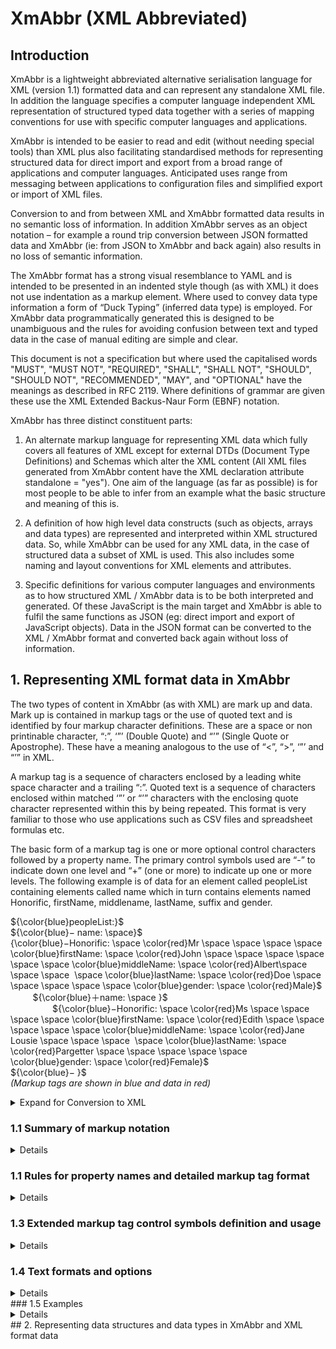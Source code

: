 # **XmAbbr (XML Abbreviated)**

## Introduction

XmAbbr is a lightweight abbreviated alternative serialisation language for XML (version 1.1) formatted data and can represent any standalone XML file. In addition the language specifies a computer language independent XML representation of structured typed data together with a series of mapping conventions for use with specific computer languages and applications.

XmAbbr is intended to be easier to read and edit (without needing special tools) than XML plus also facilitating standardised methods for representing structured data for direct import and export from a broad range of applications and computer languages. Anticipated uses range from messaging between applications to configuration files and simplified export or import of XML files.

Conversion to and from between XML and XmAbbr formatted data results in no semantic loss of information. In addition XmAbbr serves as an object notation – for example a round trip conversion between JSON formatted data and XmAbbr (ie: from JSON to XmAbbr and back again) also results in no loss of semantic information.

The XmAbbr format has a strong visual resemblance to YAML and is intended to be presented in an indented style though (as with XML) it does not use indentation as a markup element. Where used to convey data type information a form of “Duck Typing” (inferred data type) is employed. For XmAbbr data programmatically generated this is designed to be unambiguous and the rules for avoiding confusion between text and typed data in the case of manual editing are simple and clear.

This document is not a specification but where used the capitalised words "MUST", "MUST NOT", "REQUIRED", "SHALL", "SHALL NOT", "SHOULD", "SHOULD NOT", "RECOMMENDED",  "MAY", and       "OPTIONAL" have the meanings as described in RFC 2119. Where definitions of grammar are given these use the XML Extended Backus-Naur Form (EBNF) notation.

XmAbbr has three distinct constituent parts:

1. An alternate markup language for representing XML data which fully covers all features of XML except for external DTDs (Document Type Definitions) and Schemas which alter the XML content (All XML files generated from XmAbbr content have the XML declaration attribute standalone = "yes"). One aim of the language (as far as possible) is for most people to be able to infer from an example what the basic structure and meaning of this is.

2. A definition of how high level data constructs (such as objects, arrays and data types) are represented and interpreted within XML structured data. So, while XmAbbr can be used for any XML data, in the case of structured data a subset of XML is used. This also includes some naming and layout conventions for XML elements and attributes.

3. Specific definitions for various computer languages and environments as to how structured XML / XmAbbr data is to be both interpreted and generated. Of these JavaScript is the main target and XmAbbr is able to fulfil the same functions as JSON (eg: direct import and export of JavaScript objects). Data in the JSON format can be converted to the XML / XmAbbr format and converted back again without loss of information.

## 1. Representing XML format data in XmAbbr

The two types of content in XmAbbr (as with XML) are mark up and data. Mark up is contained in markup tags or the use of quoted text and is identified by four markup character definitions. These are a space or non printinable character, “:”, ‘”’ (Double Quote) and “’” (Single Quote or Apostrophe). These have a meaning analogous to the use of “<”, “>”, ‘”’ and “’” in XML. 

A markup tag is a sequence of characters enclosed by a leading white space character and a trailing “:”.  Quoted text is a sequence of characters enclosed within matched ‘”’ or “’” characters with the enclosing quote character represented within this by being repeated. This format is very familiar to those who use applications such as CSV files and spreadsheet formulas etc.

The basic form of a markup tag is one or more optional control characters followed by a property name. The primary control symbols used are “-” to indicate down one level and “+” (one or more) to indicate up one or more levels. The following example is of data for an element called peopleList containing elements called name which in turn contains elements named Honorific, firstName, middlename, lastName, suffix and gender.

${\color{blue}peopleList:}$  <br>
	${\color{blue}− name: \space}$  <br>
		{\color{blue}−Honorific: \space \color{red}Mr \space \space \space \space \color{blue}firstName: \space \color{red}John \space \space \space \space \space \space \color{blue}middleName: \space \color{red}Albert\space \space \space  \space \color{blue}lastName: \space \color{red}Doe \space \space \space \space \space \color{blue}gender: \space \color{red}Male}$  <br>
         ${\color{blue}＋name:  \space }$  <br>
                 ${\color{blue}−Honorific: \space \color{red}Ms \space \space \space \space \color{blue}firstName: \space \color{red}Edith \space \space \space \space \space \color{blue}middleName: \space \color{red}Jane Lousie \space \space \space  \space \color{blue}lastName: \space \color{red}Pargetter \space \space \space \space \space \color{blue}gender: \space \color{red}Female}$  <br>
                 ${\color{blue}− }$
<br>
*(Markup tags are shown in blue and data in red)* <br>
<details>
<summary> Expand for Conversion to XML </summary>

${\color{blue}ᐸpeopleList}$  <br>
         ${\color{blue}ᐳᐸname}$  <br>
                 ${\color{blue}ᐳᐸHonorificᐳ \color{red}Mr \color{blue}ᐸ/HonorificᐳᐸfirstNameᐳ \color{red}John \color{blue} ᐸ/firstNameᐳᐸmiddleNameᐳ \color{red}Albert \color{blue} ᐸ/middleName}$  <br>
                 ${\color{blue}ᐳᐸlastNameᐳ \color{red}Doe \color{blue}ᐸ/lastNameᐳᐸgenderᐳ \color{red}Male \color{blue} ᐸ/gender}$  <br>
         ${\color{blue}ᐳᐸname }$  <br>
                 ${\color{blue}ᐳᐸHonorificᐳ \color{red}Ms \color{blue}ᐸ/HonorificᐳᐸfirstNameᐳ \color{red}Edith \color{blue} ᐸ/firstNameᐳᐸmiddleNameᐳ \color{red}Jane Lousie  \color{blue} ᐸ/middleName}$  <br>
                 ${\color{blue}ᐳᐸlastNameᐳ \color{red}Pargetter \color{blue}ᐸ/lastNameᐳᐸgenderᐳ \color{red}Female \color{blue} ᐸ/genderᐳ}$  <br>
</details>



### 1.1 Summary of markup notation 
<details>
<summary>   Details </summary>

Before processing any XmAbbr input data is normalised to Unicode NFC (Normalisation Form Canonical Composition). This is however applied before any numeric character references are decoded. Any space or other non-printable character is treated as a word or token delimiter unless within quoted text

#### 1.1.1 Property Name rules

Property names are either standard names or a form of quoted text. A standard name follows the form common in most computer languages of variable names starting with a visible character which is not a symbol nor an ASCII decimal digit (0–9); with digits allowed for following characters. In addition the underline (“_”) character is allowed as both a starting and following character while  hyphen minus (“-”) can be a following character. Within XML the additional characters of “:” and “.” are allowed in property names but are used for specific purposes (such as namespaces) and are not allowed in XmAbbr standard names.
 
<details>
<summary> XML Extended Backus-Naur Form (EBNF) definition </summary>

The rules of the grammar used in XmAbbr for representing XML data are as follows:
<details>
<summary> Expand for a definition of XML EBNF notation </summary>
Each rule in the grammar defines a symbol in the format:  symbol ::= expression<br>

With an expression consisting of various combinations of basic terms, operators and previously defined symbols. Basic terms define a string of one or more characters and consist of:<br>

 * Literal quoted strings – enclosed in by either a single or double quote character (eg: “XXX” or ‘XXX’).
* Unicode character numeric references (ISO 10646) - of the form #xH where H is a hexadecimal integer or #N where N is a base 10 integer (eg: #xF6, #x1F2B2, #67, #65421).
* A character class – enclosed between “[“ and “]” characters and defining one or many possible     values for a single character. This may include either one or more literal characters or one or more Unicode character numeric references and may specify ranges by using a “-” character between two characters or character references. In addition a character class my specify any character except for those given by starting the class with “[^”. Examples of character classes are:

  - #x6D or #155 or [m]  or “m” - all match the single character “m”
  - [#x61-#x7A] or [#141-#172] or [a-z] – all match the lowercase letters “a” to “z”
  - [A-Za-z] or [#141-#172#x41-#x5A] or [a-z] | [A-Z] – all match all letters in the ASCII range
  - [^a-z] or [^#x61-#x7A] – matches any character that is not in the range “a” to “z”

Operators which may be used in combination with basic terms or expressions in order of precedence are:<br>


* Brackets – enclosing expressions in opening and closing brackets “(“ and “)” alters the order of expression evaluation or can be used to make this clear. 
* Occurrence operators – these are postfix operators which follow an expression or term and define how many times this may occur. They are “?” for a single occurrence which is optional, “*” for zero or many occurrences and “+” for one or more. If no occurrence operator is used then the expression or term must occur once.
* But Not operator – this is the infix operator “-” and defines a result which matches the left hand side expression but does not match the right hand side expression. 
* Concatenation – this is an infix operator implied by space(s) between expressions meaning expressions applied in sequence.
* Or operator – this is the infix operator “|” meaning a result which matches either expression.

Examples of expressions are:<br>

* ( [ก-๛]  |  [0-9] )+ – matches one or more characters which are Thai characters or ASCII digits.
* ( “w” | “t” ) “alk” ( “ing” | “ed” | “s” ) ?  - matches any of the words walk, walking, walked, walks, talk, talking, talked or talks (The trailing “?” operator make the alternative endings optional).
* [#x21-#xFE] – [0-9] – matches any printable ASCII character except digits.




Refer to [Extensible Markup Language (XML) 1.1 – Notation ](https://www.w3.org/TR/xml11/#sec-notation)

</details>


 **SingleQuotedText** ::=  [‘] ( [^'] | ( [‘] [‘] ) ) * [‘]<br>
 **DoubleQuotedText** ::=  [“] ( [^”] | ( [“] [“] ) ) * [“]<br>
 **QuotedText** ::=  SingleQuotedText | DoubleQuotedText<br>
 **NonPrintingChar** ::=  [#x00-#x20] | #x7F-#xA0 | [#x2000-#x200A] |#x2028 | #x2029 | #x202F | #x205F | #x3000 <br>
 **WhiteSpace** ::= NonPrintingChar +<br>
 **PrintingChar** ::= [#x21-#x7E] | [#xA1-#x1FFF] | [#x200B-#x2027] | [#x202A-#x202E] | [#x2030-#x205E] | [#x2060-#x2FFF] | [#x3001-#x10FFFF]<br>
 **TokenChar** ::= PrintingChar - [:‘“] <br>
 **TokenText** ::= TokenChar +<br>
 **DecDigit** ::= [0-9]<br>
 **HexDigit** ::= [0-9a-fA-F]<br>
 **HexCharRef** ::= “#” ? [xX] HexDigit HexDigit ?  HexDigit ? HexDigit ? HexDigit ? HexDigit ?<br>
 **DecCharRef** ::= “#” ? DecDigit DecDigit ? DecDigit ? DecDigit ? DecDigit ? DecDigit ? DecDigit ?<br>
 **NumCharRef** ::=   HexCharRef | DecCharRef<br>
 **InterQuoteToken** ::=  TokenText - NumCharRef<br>
 **QuotedTokenOrRefs** ::= QuotedText ( ( NumCharRef | InterQuoteToken ) QuotedText ) + <br>
 **Text** ::= WhiteSpace? ( ( TokenText |  QuotedTokenOrRefs | QuotedText ) WhiteSpace ) +<br>




 **NameStartChar** ::=  | [A-Z] | "_" | [a-z] | [#xC0-#xD6] | [#xD8-#xF6] | [#xF8-#x2FF] | [#x370-#x37D] | [#x37F-#x1FFF] | [#x200C-#x200D] | [#x2070-#x218F] | [#x2C00-#x2FEF] | [#x3001-#xD7FF] | [#xF900-#xFDCF] | [#xFDF0-#xFFFD] | [#x10000-#xEFFFF]<br>
 **NameChar** ::= NameStartChar | "-" | [0-9] | #xB7 | [#x0300-#x036F] | [#x203F-#x2040]<br>
 **Name** ::= NameStartChar ( NameChar ) *<br>
Names ::= Name ( #x20 Name )*
Nmtoken ::= ( NameChar )+
Nmtokens ::= Nmtoken ( #x20 Nmtoken )*
</details>

</details>

### 1.1 Rules for property names and detailed markup tag format 
<details>
<summary>   Details </summary>

Insert text here

</details>

### 1.3 Extended markup tag control symbols definition and usage
 
<details>
<summary>   Details </summary>

Insert text here

</details>

### 1.4 Text formats and options 
<details>
<summary>   Details </summary>

Insert text here

</details>
### 1.5 Examples 
<details>
<summary>   Details </summary>

**ᐸ?xml** version="1.0" encoding="UTF-8"**?ᐳ** <br>
**ᐸDocument** xmlns="urn:iso:std:iso:20022:tech:xsd:pain.008.001.02" xmlns:xsi="www,w3,org/2001/XMLSchema-instance" **ᐳ** <br>
        **ᐸCstmrDrctDbtInitnᐳ** <br>
                **ᐸGrpHdrᐳ** <br>
                        **ᐸMsgIdᐳ**Message 9 200131106**ᐸ/MsgIdᐳ** <br>
                        **ᐸCreDtTmᐳ**2013-10-08T12:57:52**ᐸ/CreDtTmᐳ** <br>
                        **ᐸNbOfTxsᐳ**2**ᐸ/NbOfTxsᐳ** <br>
                        **ᐸCtrlSumᐳ**0.30**ᐸ/CtrlSumᐳ** <br>
                        **ᐸInitgPtyᐳ** <br>
                                **ᐸNmᐳ**PILOTFORETAG B**ᐸ/Nmᐳ** <br>
                                **ᐸIdᐳ** <br>
                                        **ᐸOrgIdᐳ** <br>
                                                **ᐸOthrᐳ** <br>
                                                        **ᐸIdᐳ**3321251633**ᐸ/Idᐳ** <br>
                                                        **ᐸSchmeNmᐳ** <br>
                                                                **ᐸCdᐳ**BANK**ᐸ/Cdᐳ** <br>
                                                        **ᐸ/SchmeNmᐳ** <br>
                                                **ᐸ/Othrᐳ** <br>
                                        **ᐸ/OrgIdᐳ** <br>
                                **ᐸ/Idᐳ** <br>
                        **ᐸ/InitgPtyᐳ** <br>
                **ᐸ/GrpHdrᐳ** <br>
                **ᐸPmtInfᐳ** <br>
                        **ᐸPmtInfIdᐳ**SEND PAYMENT VER 009**ᐸ/PmtInfIdᐳ** <br>
                        **ᐸPmtMtdᐳ**DD**ᐸ/PmtMtdᐳ** <br>
                        **ᐸBtchBookgᐳ**true**ᐸ/BtchBookgᐳ** <br>
                        **ᐸNbOfTxsᐳ**2**ᐸ/NbOfTxsᐳ** <br>
                        **ᐸCtrlSumᐳ**0.30**ᐸ/CtrlSumᐳ** <br>
                        **ᐸPmtTpInfᐳ** <br>
                                **ᐸSvcLvlᐳ** <br>
                                        **ᐸCdᐳ**SEPA**ᐸ/Cdᐳ** <br>
                                **ᐸ/SvcLvlᐳ** <br>
                                **ᐸLclInstrmᐳ** <br>
                                        **ᐸCdᐳ**B2B**ᐸ/Cdᐳ** <br>
                                **ᐸ/LclInstrmᐳ** <br>
                                **ᐸSeqTpᐳ**RCUR**ᐸ/SeqTpᐳ** <br>
                        **ᐸ/PmtTpInfᐳ** <br>
                        **ᐸReqdColltnDtᐳ**2013-11-08**ᐸ/ReqdColltnDtᐳ** <br>
                        **ᐸCdtrᐳ** <br>
                                **ᐸNmᐳ**PILOTFORETAG B**ᐸ/Nmᐳ** <br>
                                **ᐸPstlAdrᐳ** <br>
                                        **ᐸCtryᐳ**DE**ᐸ/Ctryᐳ** <br>
                                **ᐸ/PstlAdrᐳ** <br>
                        **ᐸ/Cdtrᐳ** <br>
                        **ᐸCdtrAcctᐳ** <br>
                                **ᐸIdᐳ** <br>
                                        **ᐸIBANᐳ**NL58HAND0718128982**ᐸ/IBANᐳ** <br>
                                **ᐸ/Idᐳ** <br>
                        **ᐸ/CdtrAcctᐳ** <br>
                        **ᐸCdtrAgtᐳ** <br>
                                **ᐸFinInstnIdᐳ** <br>
                                        **ᐸBICᐳ**HANDNL2A**ᐸ/BICᐳ** <br>
                                **ᐸ/FinInstnIdᐳ** <br>
                        **ᐸ/CdtrAgtᐳ** <br>
                        **ᐸCdtrSchmeIdᐳ** <br>
                                **ᐸIdᐳ** <br>
                                        **ᐸPrvtIdᐳ** <br>
                                                **ᐸOthrᐳ** <br>
                                                        **ᐸIdᐳ**SE92ZZZ3321251633**ᐸ/Idᐳ** <br>
                                                        **ᐸSchmeNmᐳ** <br>
                                                                **ᐸPrtryᐳ**SEPA**ᐸ/Prtryᐳ** <br>
                                                        **ᐸ/SchmeNmᐳ** <br>
                                                **ᐸ/Othrᐳ** <br>
                                        **ᐸ/PrvtIdᐳ** <br>
                                **ᐸ/Idᐳ** <br>
                        **ᐸ/CdtrSchmeIdᐳ** <br>
                        **ᐸDrctDbtTxInfᐳ** <br>
                                **ᐸPmtIdᐳ** <br>
                                        **ᐸEndToEndIdᐳ**BMO1 SEND PROD VER 10 1106**ᐸ/EndToEndIdᐳ** <br>
                                **ᐸ/PmtIdᐳ** <br>
                                **ᐸInstdAmt** Ccy="EUR"**ᐳ**0.20**ᐸ/InstdAmtᐳ** <br>
                                **ᐸChrgBrᐳ**SLEV**ᐸ/ChrgBrᐳ** <br>
                                **ᐸDrctDbtTxᐳ** <br>
                                        **ᐸMndtRltdInfᐳ** <br>
                                                **ᐸMndtIdᐳ**PRODVER8**ᐸ/MndtIdᐳ** <br>
                                                **ᐸDtOfSgntrᐳ**2011-10-01**ᐸ/DtOfSgntrᐳ** <br>
                                        **ᐸ/MndtRltdInfᐳ** <br>
                                **ᐸ/DrctDbtTxᐳ** <br>
                                **ᐸDbtrAgtᐳ** <br>
                                        **ᐸFinInstnIdᐳ** <br>
                                                **ᐸBICᐳ**HANDDEFF**ᐸ/BICᐳ** <br>
                                        **ᐸ/FinInstnIdᐳ** <br>
                                **ᐸ/DbtrAgtᐳ** <br>
                                **ᐸDbtrᐳ** <br>
                                        **ᐸNmᐳ**Pilot B**ᐸ/Nmᐳ** <br>
                                        **ᐸPstlAdrᐳ** <br>
                                                **ᐸCtryᐳ**NL**ᐸ/Ctryᐳ** <br>
                                        **ᐸ/PstlAdrᐳ** <br>
                                        **ᐸIdᐳ** <br>
                                                **ᐸOrgIdᐳ** <br>
                                                        **ᐸOthrᐳ** <br>
                                                                **ᐸIdᐳ**3321251633**ᐸ/Idᐳ** <br>
                                                                **ᐸSchmeNmᐳ** <br>
                                                                        **ᐸCdᐳ**CUST**ᐸ/Cdᐳ** <br>
                                                                **ᐸ/SchmeNmᐳ** <br>
                                                        **ᐸ/Othrᐳ** <br>
                                                **ᐸ/OrgIdᐳ** <br>
                                        **ᐸ/Idᐳ** <br>
                                **ᐸ/Dbtrᐳ** <br>
                                **ᐸDbtrAcctᐳ** <br>
                                        **ᐸIdᐳ** <br>
                                                **ᐸIBANᐳ**DE50514206000011350044**ᐸ/IBANᐳ** <br>
                                        **ᐸ/Idᐳ** <br>
                                **ᐸ/DbtrAcctᐳ** <br>
                                **ᐸRmtInfᐳ** <br>
                                        **ᐸUstrdᐳ**Invoice 1**ᐸ/Ustrdᐳ** <br>
                                **ᐸ/RmtInfᐳ** <br>
                        **ᐸ/DrctDbtTxInfᐳ** <br>
                        **ᐸDrctDbtTxInfᐳ** <br>
                                **ᐸPmtIdᐳ** <br>
                                        **ᐸEndToEndIdᐳ**BMO2 SEND PROD VER 11 1106**ᐸ/EndToEndIdᐳ** <br>
                                **ᐸ/PmtIdᐳ** <br>
                                **ᐸInstdAmt** Ccy="EUR"**ᐳ**0.10**ᐸ/InstdAmtᐳ** <br>
                                **ᐸChrgBrᐳ**SLEV**ᐸ/ChrgBrᐳ** <br>
                                **ᐸDrctDbtTxᐳ** <br>
                                        **ᐸMndtRltdInfᐳ** <br>
                                                **ᐸMndtIdᐳ**PRODVER9**ᐸ/MndtIdᐳ** <br>
                                                **ᐸDtOfSgntrᐳ**2011-10-01**ᐸ/DtOfSgntrᐳ** <br>
                                        **ᐸ/MndtRltdInfᐳ** <br>
                                **ᐸ/DrctDbtTxᐳ** <br>
                                **ᐸDbtrAgtᐳ** <br>
                                        **ᐸFinInstnIdᐳ** <br>
                                                **ᐸBICᐳ**HANDDEFF**ᐸ/BICᐳ** <br>
                                        **ᐸ/FinInstnIdᐳ** <br>
                                **ᐸ/DbtrAgtᐳ** <br>
                                **ᐸDbtrᐳ** <br>
                                        **ᐸNmᐳ**PILOT B**ᐸ/Nmᐳ** <br>
                                        **ᐸPstlAdrᐳ** <br>
                                                **ᐸCtryᐳ**DE**ᐸ/Ctryᐳ** <br>
                                        **ᐸ/PstlAdrᐳ** <br>
                                        **ᐸIdᐳ** <br>
                                                **ᐸOrgIdᐳ** <br>
                                                        **ᐸOthrᐳ** <br>
                                                                **ᐸIdᐳ**5567578793**ᐸ/Idᐳ** <br>
                                                                **ᐸSchmeNmᐳ** <br>
                                                                        **ᐸCdᐳ**CUST**ᐸ/Cdᐳ** <br>
                                                                **ᐸ/SchmeNmᐳ** <br>
                                                        **ᐸ/Othrᐳ** <br>
                                                **ᐸ/OrgIdᐳ** <br>
                                        **ᐸ/Idᐳ** <br>
                                **ᐸ/Dbtrᐳ** <br>
                                **ᐸDbtrAcctᐳ** <br>
                                        **ᐸIdᐳ** <br>
                                                **ᐸIBANᐳ**DE84514206000011350014**ᐸ/IBANᐳ** <br>
                                        **ᐸ/Idᐳ** <br>
                                **ᐸ/DbtrAcctᐳ** <br>
                                **ᐸRmtInfᐳ** <br>
                                        **ᐸUstrdᐳ**Invoice 2**ᐸ/Ustrdᐳ** <br>
                                **ᐸ/RmtInfᐳ** <br>
                        **ᐸ/DrctDbtTxInfᐳ** <br>
                **ᐸ/PmtInfᐳ** <br>
        **ᐸ/CstmrDrctDbtInitnᐳ** <br>
**ᐸ/Documentᐳ** <br>

</details>
## 2. Representing data structures and data types in XmAbbr and XML format data

